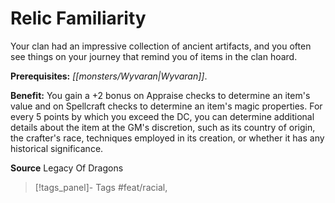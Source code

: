 ﻿---
cssclass: [feats]

---
# Relic Familiarity

Your clan had an impressive collection of ancient artifacts, and you often see things on your journey that remind you of items in the clan hoard.

**Prerequisites:** _[[monsters/Wyvaran|Wyvaran]]_.

**Benefit:** You gain a +2 bonus on Appraise checks to determine an item's value and on Spellcraft checks to determine an item's magic properties. For every 5 points by which you exceed the DC, you can determine additional details about the item at the GM's discretion, such as its country of origin, the crafter's race, techniques employed in its creation, or whether it has any historical significance.

**Source** Legacy Of Dragons
>[!tags_panel]- Tags
> #feat/racial, 